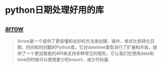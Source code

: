 # python日期处理好用的库

## [arrow](http://arrow.readthedocs.io/en/latest/)

> Arrow是一个提供了更易懂和友好的方法来创建、操作、格式化和转化日期、时间和时间戳的Python库。它对datetime类型进行了扩展和升级，提供了一个更加智能的API来支持多种常见的情形。它让我们在使用date和time的时候可以使用更少的import，减少代码量.

